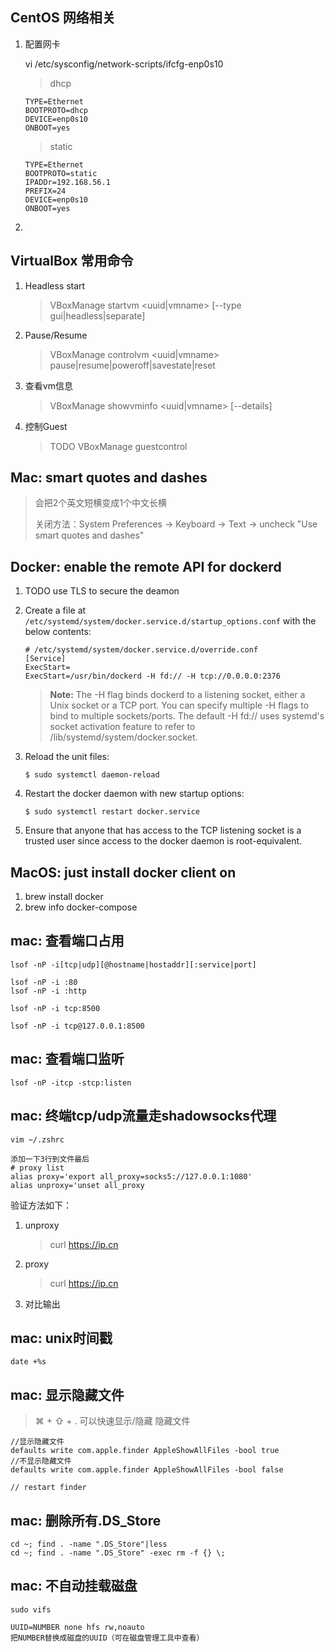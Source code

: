 ## CentOS 网络相关

1. 配置网卡

   vi /etc/sysconfig/network-scripts/ifcfg-enp0s10

   > dhcp

   ```
   TYPE=Ethernet
   BOOTPROTO=dhcp
   DEVICE=enp0s10
   ONBOOT=yes
   ```

   > static

   ```
   TYPE=Ethernet
   BOOTPROTO=static
   IPADDr=192.168.56.1
   PREFIX=24
   DEVICE=enp0s10
   ONBOOT=yes
   ```

   

1. 

## VirtualBox 常用命令

1. Headless start

   > VBoxManage startvm <uuid|vmname> [--type gui|headless|separate]

1. Pause/Resume

   > VBoxManage controlvm <uuid|vmname> pause|resume|poweroff|savestate|reset

1. 查看vm信息

   > VBoxManage showvminfo <uuid|vmname> [--details]

1. 控制Guest

   > TODO VBoxManage guestcontrol 

## Mac: smart quotes and dashes

> 会把2个英文短横变成1个中文长横
>
> 关闭方法：System Preferences -> Keyboard -> Text -> uncheck "Use smart quotes and dashes"

## Docker: enable the remote API for dockerd

1. TODO use TLS to secure the deamon

2. Create a file at `/etc/systemd/system/docker.service.d/startup_options.conf` with the below contents:

   ```
   # /etc/systemd/system/docker.service.d/override.conf
   [Service]
   ExecStart=
   ExecStart=/usr/bin/dockerd -H fd:// -H tcp://0.0.0.0:2376
   ```

   > **Note:** The -H flag binds dockerd to a listening socket, either a Unix socket or a TCP port. You can specify multiple -H flags to bind to multiple sockets/ports. The default -H fd:// uses systemd's socket activation feature to refer to /lib/systemd/system/docker.socket.

3. Reload the unit files:

   ```
   $ sudo systemctl daemon-reload
   ```

4. Restart the docker daemon with new startup options:

   ```
   $ sudo systemctl restart docker.service
   ```

5. Ensure that anyone that has access to the TCP listening socket is a trusted user since access to the docker daemon is root-equivalent.

## MacOS: just install docker client on 

1. brew install docker
2. brew info docker-compose

## mac: 查看端口占用

```shell
lsof -nP -i[tcp|udp][@hostname|hostaddr][:service|port]

lsof -nP -i :80
lsof -nP -i :http

lsof -nP -i tcp:8500

lsof -nP -i tcp@127.0.0.1:8500
```

## mac: 查看端口监听

```shell
lsof -nP -itcp -stcp:listen
```

## mac: 终端tcp/udp流量走shadowsocks代理

```
vim ~/.zshrc  

添加一下3行到文件最后
# proxy list
alias proxy='export all_proxy=socks5://127.0.0.1:1080'
alias unproxy='unset all_proxy
```

验证方法如下：

1. unproxy

   > curl https://ip.cn

2. proxy

   > curl https://ip.cn

3. 对比输出

## mac: unix时间戳

```shell
date +%s
```
## mac: 显示隐藏文件

> ⌘ + ⇧ + . 可以快速显示/隐藏 隐藏文件

```
//显示隐藏文件
defaults write com.apple.finder AppleShowAllFiles -bool true
//不显示隐藏文件
defaults write com.apple.finder AppleShowAllFiles -bool false

// restart finder
```
## mac: 删除所有.DS_Store

```
cd ~; find . -name ".DS_Store"|less
cd ~; find . -name ".DS_Store" -exec rm -f {} \;
```

## mac: 不自动挂载磁盘

```
sudo vifs

UUID=NUMBER none hfs rw,noauto
把NUMBER替换成磁盘的UUID（可在磁盘管理工具中查看）
```

